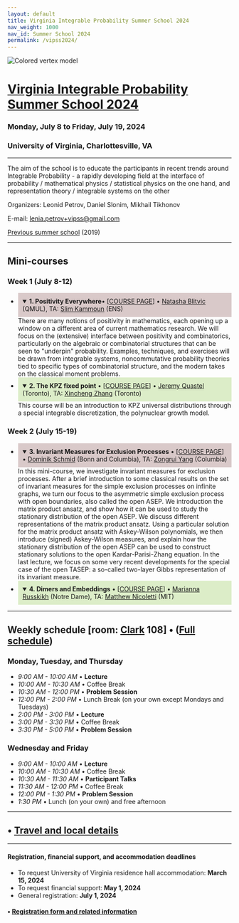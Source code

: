 ```yaml
---
layout: default
title: Virginia Integrable Probability Summer School 2024
nav_weight: 1000
nav_id: Summer School 2024
permalink: /vipss2024/
---
```


<img src="{{site.url}}/vipss2024/color-vertex.jpg" style="max-width:100%" alt="Colored vertex model">

# <a href="{{site.url}}/vipss2024/">Virginia Integrable Probability Summer School 2024</a>

### Monday, July 8 to Friday, July 19, 2024

### University of Virginia, Charlottesville, VA

---


The aim of the school is to educate the participants in recent trends around Integrable Probability - a rapidly developing field at the interface of probability / mathematical physics / statistical physics on the one hand, and representation theory / integrable systems on the other

Organizers:  Leonid Petrov, Daniel Slonim, Mikhail Tikhonov

E-mail: [lenia.petrov+vipss@gmail.com](mailto:lenia.petrov+vipss@gmail.com)

[Previous summer school](http://frg.int-prob.org/vipss2019/)  (2019)

--- 


<h2 class="mb-4">Mini-courses</h2>

### Week 1 (July 8-12)

<ul>
<li><details open><summary style="background-color:#d9c9c9; padding:10px"><strong>1. Positivity Everywhere</strong>&bull; [<a href="{{site.url}}/vipss2024/blitvic/">COURSE PAGE</a>] &bull; <a href="https://www.research.lancs.ac.uk/portal/en/people/natasha-blitvic(2f99caf5-ea62-4906-b06a-2bfae95dcf56).html">Natasha Blitvic</a> (QMUL), TA:
  <a href="https://sites.google.com/view/slim-kammoun-math/accueil">Slim Kammoun</a> (ENS)</summary>There are many notions of positivity in mathematics, each opening up a window on a different area of current mathematics research. We will focus on the (extensive) interface between positivity and combinatorics, particularly on the algebraic or combinatorial structures that can be seen to "underpin" probability. Examples, techniques, and exercises will be drawn from integrable systems, noncommutative probability theories tied to specific types of combinatorial structure, and the modern takes on the classical moment problems.</details></li>
<li><details open><summary style="background-color:#DCEDC8; padding:10px"><strong>2. The KPZ fixed point</strong> &bull; [<a href="{{site.url}}/vipss2024/quastel/">COURSE PAGE</a>] &bull; <a href="https://www.math.toronto.edu/quastel/">Jeremy Quastel</a> (Toronto), TA: <a href="https://arxiv.org/abs/2010.09779">Xincheng Zhang</a> (Toronto)</summary>
This course will be an introduction to KPZ universal distributions through a special integrable discretization, the polynuclear growth model.</details></li>
</ul>

### Week 2 (July 15-19)

<ul>
<li>
<details open><summary style="background-color:#d9c9c9; padding:10px"><strong>3. Invariant Measures for Exclusion Processes</strong> &bull; [<a href="https://sites.google.com/view/dominik-schmid/virginia-2024">COURSE PAGE</a>] &bull; <a href="https://sites.google.com/view/dominik-schmid">Dominik Schmid</a> (Bonn and Columbia), TA: <a href="https://www.semanticscholar.org/author/Zong-Xin-Yang/102849487">Zongrui Yang</a> (Columbia)</summary>
In this mini-course, we investigate invariant measures for exclusion processes. After a brief introduction to some classical results on the set of invariant measures for the simple exclusion processes on infinite graphs, we turn our focus to the asymmetric simple exclusion process with open boundaries, also called the open ASEP.  We introduction the matrix product ansatz, and show how it can be used to study the stationary distribution of the open ASEP.  We discuss different representations of the matrix product ansatz. Using a particular solution for the matrix product ansatz with Askey-Wilson polynomials, we then introduce (signed) Askey-Wilson measures, and explain how the stationary distribution of the open ASEP can be used to construct stationary solutions to the open Kardar-Parisi-Zhang equation. In the last lecture, we focus on some very recent developments for the special case of the open TASEP: a so-called two-layer Gibbs representation of its invariant measure. 
</details>
</li>
<li><details open><summary style="background-color:#DCEDC8; padding:10px"><strong>4. Dimers and Embeddings</strong> &bull; [<a href="{{site.url}}/vipss2024/russkikh/">COURSE PAGE</a>] &bull; <a href="https://math.nd.edu/people/faculty/marianna-russkikh/">Marianna Russkikh</a> (Notre Dame), TA: <a href="https://math.mit.edu/~mnicolet/">Matthew Nicoletti</a> (MIT)</summary>
</details>
</li>

</ul>

---

## Weekly schedule [room: <a href="https://maps.app.goo.gl/UG54EAc6uqhjr4qZ9">Clark</a> 108] &bull; (<a href="{{site.url}}/vipss2024/schedule/">Full schedule</a>)

### Monday, Tuesday, and Thursday 

- *9:00 AM - 10:00 AM* &bull; **Lecture**
- *10:00 AM - 10:30 AM* &bull; Coffee Break  
- *10:30 AM - 12:00 PM* &bull; **Problem Session**  
- *12:00 PM - 2:00 PM* &bull; Lunch Break (on your own except Mondays and Tuesdays)
- *2:00 PM - 3:00 PM* &bull; **Lecture**  
- *3:00 PM - 3:30 PM* &bull; Coffee Break  
- *3:30 PM - 5:00 PM* &bull; **Problem Session**

### Wednesday and Friday

- *9:00 AM - 10:00 AM* &bull; **Lecture**  
- *10:00 AM - 10:30 AM* &bull; Coffee Break  
- *10:30 AM - 11:30 AM* &bull; **Participant Talks**
- *11:30 AM - 12:00 PM* &bull; Coffee Break
- *12:00 PM - 1:30 PM* &bull; **Problem Session**
- *1:30 PM* &bull; Lunch (on your own) and free afternoon



---

## &bull; <a href="{{site.url}}/vipss2024/local-info/">Travel and local details</a>

---

<!-- 

#### &bull; <a href="{{site.url}}/vipss2024/participants/">Participants</a>

--- -->

<h4 class="mt-3">Registration, financial support, and accommodation deadlines</h4>

- To request University of Virginia residence hall accommodation: **March 15, 2024**
- To request financial support: **May 1, 2024**
- General registration: **July 1, 2024**

#### &bull; <a href="{{site.url}}/vipss2024/registration/">Registration form and related information</a>

<br>
<br>
